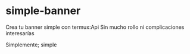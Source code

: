 # simple-banner
Crea tu banner simple con termux:Api
Sin mucho rollo ni complicaciones interesarías

Simplemente; simple 
